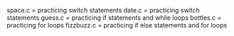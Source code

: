 space.c = practicing switch statements
date.c = practicing switch statements
guess.c = practicing if statements and while loops
bottles.c = practicing for loops
fizzbuzz.c = practicing if else statements and for loops
